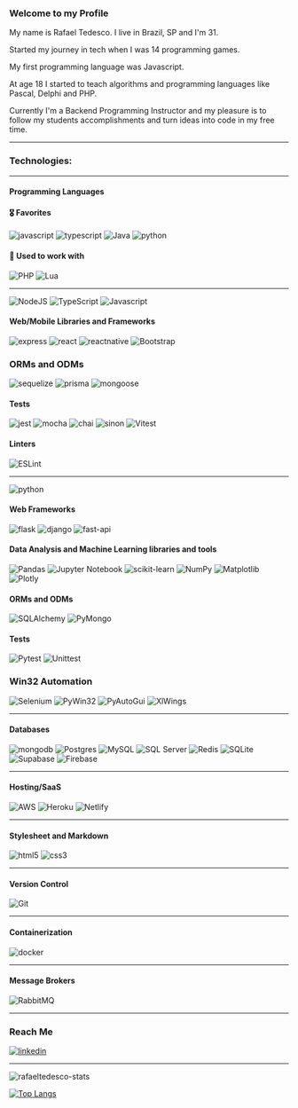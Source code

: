 ### Welcome to my Profile 

My name is Rafael Tedesco. I live in Brazil, SP and I'm 31.

Started my journey in tech when I was 14 programming games. 

My first programming language was Javascript. 

At age 18 I started to teach algorithms and programming languages like Pascal, Delphi and PHP.

Currently I'm a Backend Programming Instructor and my pleasure is to follow my students accomplishments and turn ideas into code in my free time.

---

### Technologies:

---

#### Programming Languages

#### 🎖 Favorites
  ![javascript](https://img.shields.io/badge/JavaScript-323330?style=for-the-badge&logo=javascript)
  ![typescript](https://img.shields.io/badge/Typescript-323330?style=for-the-badge&logo=typescript)
  ![Java](https://img.shields.io/badge/java-323330?style=for-the-badge&logo=java)
  ![python](https://img.shields.io/badge/Python-323330?style=for-the-badge&logo=python)

#### 📌 Used to work with
  ![PHP](https://img.shields.io/badge/php-323330?style=for-the-badge&logo=php)
  ![Lua](https://img.shields.io/badge/lua-323330?style=for-the-badge&logo=lua)

---
![NodeJS](https://img.shields.io/badge/node.js-6DA55F?style=for-the-badge&logo=node.js&logoColor=white)
![TypeScript](https://img.shields.io/badge/typescript-%23007ACC.svg?style=for-the-badge&logo=typescript&logoColor=white)
![Javascript](https://img.shields.io/badge/JavaScript-323330?style=for-the-badge&logo=javascript)

#### Web/Mobile Libraries and Frameworks

![express](https://img.shields.io/badge/Express.js-323330?style=for-the-badge&logo=express)
![react](https://img.shields.io/badge/React-323330?style=for-the-badge&logo=react)
![reactnative](https://img.shields.io/badge/React_Native-323330?style=for-the-badge&logo=react)
![Bootstrap](https://img.shields.io/badge/Bootstrap-323330?style=for-the-badge&logo=bootstrap)

### ORMs and ODMs
![sequelize](https://img.shields.io/badge/Sequelize-323330?style=for-the-badge&logo=sequelize)
![prisma](https://img.shields.io/badge/Prisma-323330?style=for-the-badge&logo=prisma)
![mongoose](https://img.shields.io/badge/Mongoose-JS-yellow)
  
#### Tests
![jest](https://img.shields.io/badge/Jest-323330?style=for-the-badge&logo=jest)
![mocha](https://img.shields.io/badge/Mocha-323330?style=for-the-badge&logo=mocha)
![chai](https://img.shields.io/badge/Chai-323330?style=for-the-badge&logo=chai)
![sinon](https://img.shields.io/badge/Sinon-JS-yellow)
![Vitest](https://img.shields.io/badge/Vitest-JS-yellow)

#### Linters
![ESLint](https://img.shields.io/badge/ESLint-323330?style=for-the-badge&logo=eslint)
</details>

---

![python](https://img.shields.io/badge/Python-3776AB?style=for-the-badge&logo=python&logoColor=white)

#### Web Frameworks
![flask](https://img.shields.io/badge/Flask-323330?style=for-the-badge&logo=flask)
![django](https://img.shields.io/badge/Django-323330?style=for-the-badge&logo=django)
![fast-api](https://img.shields.io/badge/Fast_API-323330?style=for-the-badge&logo=fastapi)

#### Data Analysis and Machine Learning libraries and tools
![Pandas](https://img.shields.io/badge/pandas-323330?style=for-the-badge&logo=pandas)
![Jupyter Notebook](https://img.shields.io/badge/jupyter-323330?style=for-the-badge&logo=jupyter)
![scikit-learn](https://img.shields.io/badge/scikit--learn-323330?style=for-the-badge&logo=scikit-learn)
![NumPy](https://img.shields.io/badge/numpy-323330?style=for-the-badge&logo=numpy)
![Matplotlib](https://img.shields.io/badge/Matplotlib-323330?style=for-the-badge&logo=Matplotlib)
![Plotly](https://img.shields.io/badge/Plotly-323330?style=for-the-badge&logo=plotly)

#### ORMs and ODMs
![SQLAlchemy](https://img.shields.io/badge/SQLAlchemy-Python-blue)
![PyMongo](https://img.shields.io/badge/PyMongo-Python-blue)

#### Tests
![Pytest](https://img.shields.io/badge/Pytest-Python-blue)
![Unittest](https://img.shields.io/badge/Unittest-Python-blue)

### Win32 Automation
![Selenium](https://img.shields.io/badge/-selenium-323330?style=for-the-badge&logo=selenium)
![PyWin32](https://img.shields.io/badge/Pywin32-Python-blue)
![PyAutoGui](https://img.shields.io/badge/PyAutoGui-Python-blue)
![XlWings](https://img.shields.io/badge/XlWings-Python-blue)

--- 

#### Databases
  
![mongodb](https://img.shields.io/badge/MongoDB-323330?style=for-the-badge&logo=mongodb)
![Postgres](https://img.shields.io/badge/postgres-323330?style=for-the-badge&logo=postgresql)
![MySQL](https://img.shields.io/badge/mysql-323330?style=for-the-badge&logo=mysql)
![SQL Server](https://img.shields.io/badge/Microsoft_SQL_Server-323330?style=for-the-badge&logo=microsoft-sql-server)
![Redis](https://img.shields.io/badge/redis-323330?style=for-the-badge&logo=redis&logoColor=white)
![SQLite](https://img.shields.io/badge/sqlite-323330?style=for-the-badge&logo=sqlite&logoColor=white)
![Supabase](https://img.shields.io/badge/Supabase-323330?style=for-the-badge&logo=supabase&logoColor=white)
![Firebase](https://img.shields.io/badge/Firebase-323330?style=for-the-badge&logo=Firebase&logoColor=white)

---
    
#### Hosting/SaaS

![AWS](https://img.shields.io/badge/AWS-323330?style=for-the-badge&logo=amazon-aws)
![Heroku](https://img.shields.io/badge/heroku-323330?style=for-the-badge&logo=heroku)
![Netlify](https://img.shields.io/badge/netlify-323330?style=for-the-badge&logo=netlify)
  
---
    
#### Stylesheet and Markdown
    
![html5](https://img.shields.io/badge/HTML5-323330?style=for-the-badge&logo=html5)
![css3](https://img.shields.io/badge/CSS3-323330?style=for-the-badge&logo=css3)

---
  
#### Version Control
  
![Git](https://img.shields.io/badge/git-323330?style=for-the-badge&logo=git)
  
---
#### Containerization

![docker](https://img.shields.io/badge/Docker-323330?style=for-the-badge&logo=docker)

---
#### Message Brokers

![RabbitMQ](https://img.shields.io/badge/Rabbitmq-323330?style=for-the-badge&logo=rabbitmq)

---

### Reach Me
[![linkedin](https://img.shields.io/badge/LinkedIn-0077B5?style=for-the-badge&logo=linkedin&logoColor=white
)](https://www.linkedin.com/in/rafael-tedesco/)

---

![rafaeltedesco-stats](https://github-readme-stats.vercel.app/api?username=rafaeltedesco&show_icons=true&theme=dracula)

[![Top Langs](https://github-readme-stats.vercel.app/api/top-langs/?username=rafaeltedesco&hide=jupyter%20notebook,objective-c&langs_count=10&layout=compact&theme=dracula)](https://github.com/rafaeltedesco/github-readme-stats)
